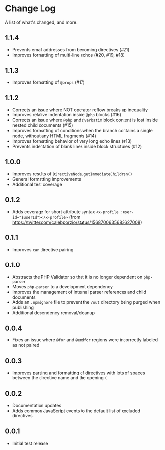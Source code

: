 # Change Log

A list of what's changed, and more.

## 1.1.4

- Prevents email addresses from becoming directives (#21)
- Improves formatting of multi-line echos (#20, #19, #18)

## 1.1.3

- Improves formatting of `@props` (#17)

## 1.1.2

- Corrects an issue where NOT operator reflow breaks up inequality
- Improves relative indentation inside `@php` blocks (#16)
- Corrects an issue where `@php` and `@verbatim` block content is lost inside nested child documents (#15)
- Improves formatting of conditions when the branch contains a single node, without any HTML fragments (#14)
- Improves formatting behavior of very long echo lines (#13)
- Prevents indentation of blank lines inside block structures (#12)

## 1.0.0

- Improves results of `DirectiveNode.getImmediateChildren()`
- General formatting improvements
- Additional test coverage

## 0.1.2

- Adds coverage for short attribute syntax `<x-profile :user-id="$userId"></x-profile>` (from https://twitter.com/calebporzio/status/1568700635683627008)

## 0.1.1

- Improves `can` directive pairing

## 0.1.0

- Abstracts the PHP Validator so that it is no longer dependent on `php-parser`
- Moves `php-parser` to a development dependency
- Improves the management of internal parser references and child documents
- Adds an `.npmignore` file to prevent the `/out` directory being purged when publishing
- Additional dependency removal/cleanup

## 0.0.4

- Fixes an issue where `@for` and `@endfor` regions were incorrectly labeled as not paired

## 0.0.3

- Improves parsing and formatting of directives with lots of spaces between the directive name and the opening `(`

## 0.0.2

- Documentation updates
- Adds common JavaScript events to the default list of excluded directives

## 0.0.1

- Initial test release
